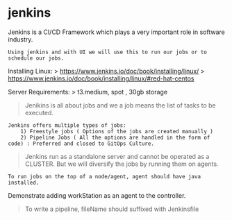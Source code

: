 # jenkins

Jenkins is a CI/CD Framework which plays a very important role in software industry.

    Using jenkins and with UI we will use this to run our jobs or to schedule our jobs.

Installing Linux:
    > https://www.jenkins.io/doc/book/installing/linux/
    > https://www.jenkins.io/doc/book/installing/linux/#red-hat-centos

Server Requirements:
    > t3.medium, spot , 30gb storage

> Jenikins is all about jobs and we a job means the list of tasks to be executed.

    Jenkins offers multiple types of jobs:
        1) Freestyle jobs ( Options of the jobs are created manually )
        2) Pipeline Jobs ( All the options are handled in the form of code) : Preferred and closed to GitOps Culture.

> Jenkins run as a standalone server and cannot be operated as a CLUSTER. But we will diversify the jobs by running them on agents.

    To run jobs on the top of a node/agent, agent should have java installed.

Demonstrate adding workStation as an agent to the controller.

> To write a pipeline, fileName should suffixed with Jenkinsfile